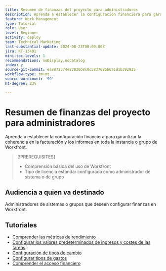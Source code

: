 ```yaml
---
title: Resumen de finanzas del proyecto para administradores
description: Aprenda a establecer la configuración financiera para garantizar la coherencia en la facturación y los informes en toda la instancia o grupo de Workfront.
feature: Work Management
type: Tutorial
role: User
level: Beginner
activity: deploy
team: Technical Marketing
last-substantial-update: 2024-08-23T00:00:00Z
jira: KT-13491
mini-toc-levels: 1
recommendations: noDisplay,noCatalog
index: y
source-git-commit: ea8872374e82030b8c0c5837685b6a1d1b392935
workflow-type: tm+mt
source-wordcount: '99'
ht-degree: 23%

---
```



# Resumen de finanzas del proyecto para administradores

Aprenda a establecer la configuración financiera para garantizar la coherencia en la facturación y los informes en toda la instancia o grupo de Workfront.


>[!PREREQUISITES]
>
>* Comprensión básica del uso de Workfront
>* Tipo de licencia estándar configurada como administrador de sistema o de grupo

## Audiencia a quien va destinado

Administradores de sistemas o grupos que deseen configurar finanzas en Workfront.


## Tutoriales

* [Comprender las métricas de rendimiento](/help/manage-work/project-finances/understand-performance-metrics.md)
* [Configurar los valores predeterminados de ingresos y costes de las tareas](/help/manage-work/project-finances/set-up-task-revenue-and-cost-defaults.md)
* [Configuración de tipos de cambio](/help/manage-work/project-finances/set-up-exchange-rates.md)
* [Configurar tipos de gastos](/help/manage-work/project-finances/set-up-expense-types.md)
* [Comprender el acceso financiero](/help/manage-work/project-finances/understand-financial-access.md)
